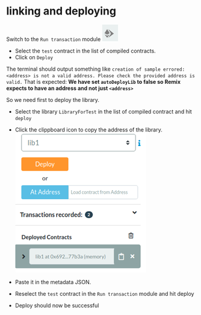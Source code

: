 # linking and deploying

Switch to the `Run transaction` module 
![Run transaction](https://github.com/ethereum/remix-workshops/raw/master/deployWithLibraries/step4/remix_runtransaction.png "Run Transaction")

 - Select the `test` contract in the list of compiled contracts.
 - Click on `Deploy`
 
 The terminal should output something like `creation of sample errored: <address> is not a valid address. Please check the provided address is valid.`
 That is expected: **We have set `autoDeployLib` to false so Remix expects to have an address and not just `<address>`**

So we need first to deploy the library.

  - Select the library `LibraryForTest` in the list of compiled contract and hit `deploy`
  - Click the clippboard icon to copy the address of the library.
  ![Run transaction](https://github.com/ethereum/remix-workshops/raw/master/deployWithLibraries/step4/remix_deploy_lib.png "Run Transaction")

  - Paste it in the metadata JSON.

  - Reselect the `test` contract in the `Run transaction` module and hit deploy
  - Deploy should now be successful


   

